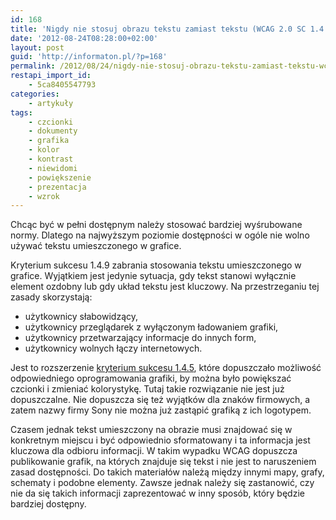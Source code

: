```yaml
---
id: 168
title: 'Nigdy nie stosuj obrazu tekstu zamiast tekstu (WCAG 2.0 SC 1.4.9, poziom AAA)'
date: '2012-08-24T08:28:00+02:00'
layout: post
guid: 'http://informaton.pl/?p=168'
permalink: /2012/08/24/nigdy-nie-stosuj-obrazu-tekstu-zamiast-tekstu-wcag-2-0-sc-1-4-9-poziom-aaa/
restapi_import_id:
    - 5ca8405547793
categories:
    - artykuły
tags:
    - czcionki
    - dokumenty
    - grafika
    - kolor
    - kontrast
    - niewidomi
    - powiększenie
    - prezentacja
    - wzrok
---
```


Chcąc być w pełni dostępnym należy stosować bardziej wyśrubowane normy. Dlatego na najwyższym poziomie dostępności w ogóle nie wolno używać tekstu umieszczonego w grafice.

Kryterium sukcesu 1.4.9 zabrania stosowania tekstu umieszczonego w grafice. Wyjątkiem jest jedynie sytuacja, gdy tekst stanowi wyłącznie element ozdobny lub gdy układ tekstu jest kluczowy. Na przestrzeganiu tej zasady skorzystają:

- użytkownicy słabowidzący,
- użytkownicy przeglądarek z wyłączonym ładowaniem grafiki,
- użytkownicy przetwarzający informacje do innych form,
- użytkownicy wolnych łączy internetowych.

Jest to rozszerzenie [kryterium sukcesu 1.4.5](http://informaton.pl/?p=150), które dopuszczało możliwość odpowiedniego oprogramowania grafiki, by można było powiększać czcionki i zmieniać kolorystykę. Tutaj takie rozwiązanie nie jest już dopuszczalne. Nie dopuszcza się też wyjątków dla znaków firmowych, a zatem nazwy firmy Sony nie można już zastąpić grafiką z ich logotypem.

Czasem jednak tekst umieszczony na obrazie musi znajdować się w konkretnym miejscu i być odpowiednio sformatowany i ta informacja jest kluczowa dla odbioru informacji. W takim wypadku WCAG dopuszcza publikowanie grafik, na których znajduje się tekst i nie jest to naruszeniem zasad dostępności. Do takich materiałów należą między innymi mapy, grafy, schematy i podobne elementy. Zawsze jednak należy się zastanowić, czy nie da się takich informacji zaprezentować w inny sposób, który będzie bardziej dostępny.